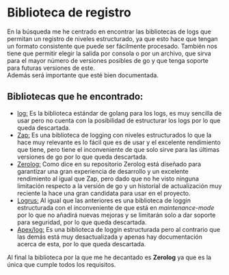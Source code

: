 # Biblioteca de registro   
En la búsqueda me he centrado en encontrar las bibliotecas de logs que permitan un registro de niveles estructurado, ya que esto hace que tengan un formato consistente que puede ser fácilmente procesado. También nos tiene que permitir elegir la salida por consola o por un archivo, que sirva para el mayor número de versiones posibles de go y que tenga soporte para futuras versiones de este.    
Además será importante que esté bien documentada.    
## Bibliotecas que he encontrado:   
- [log:](https://pkg.go.dev/log) Es la biblioteca estándar de golang para los logs, es muy sencilla de usar pero no cuenta con la posibilidad de estructurar los logs por lo que queda descartada.    
- [Zap:](https://pkg.go.dev/go.uber.org/zap#section-readme) Es una biblioteca de logging con niveles estructurados lo que la hace muy relevante es lo fácil que es de usar y el excelente rendimiento que tiene, pero tiene el inconveniente de que solo sirve para las últimas versiones de go por lo que queda descartada.   
- [Zerolog:](https://github.com/rs/zerolog) Como dice en su repositorio Zerolog está diseñado para garantizar una gran experiencia de desarrollo y un excelente rendimiento al igual que Zap, pero dado que no he visto ninguna limitación respecto a la versión de go y un historial de actualización muy reciente la hace una gran candidata para usar en el proyecto.   
- [Logrus:](https://github.com/sirupsen/logrus) Al igual que las anteriores es una biblioteca de loggin estructurada con el inconveniente de que está en *maintenance-mode* por lo que no añadirá nuevas mejoras y se limitarán solo a dar soporte para seguridad, por lo que queda descartada.   
- [Apex/log:](https://github.com/apex/log) Es una biblioteca de loggin estructurada pero al contrario que las demás está muy desactualizada y apenas hay documentación acerca de esta, por lo que queda descartada.   

Al final la biblioteca por la que me he decantado es **Zerolog** ya que es la única que cumple todos los requisitos.   
